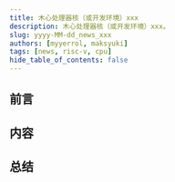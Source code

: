 ```yaml
---
title: 木心处理器核（或开发环境）xxx
description: 木心处理器核（或开发环境）xxx。
slug: yyyy-MM-dd_news_xxx
authors: [myyerrol, maksyuki]
tags: [news, risc-v, cpu]
hide_table_of_contents: false
---
```


<!--truncate-->

## 前言

## 内容

## 总结
